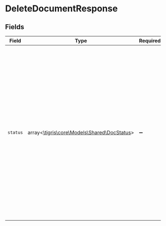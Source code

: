 # DeleteDocumentResponse


## Fields

| Field                                                                                                                                                                                                                                                                                              | Type                                                                                                                                                                                                                                                                                               | Required                                                                                                                                                                                                                                                                                           | Description                                                                                                                                                                                                                                                                                        |
| -------------------------------------------------------------------------------------------------------------------------------------------------------------------------------------------------------------------------------------------------------------------------------------------------- | -------------------------------------------------------------------------------------------------------------------------------------------------------------------------------------------------------------------------------------------------------------------------------------------------- | -------------------------------------------------------------------------------------------------------------------------------------------------------------------------------------------------------------------------------------------------------------------------------------------------- | -------------------------------------------------------------------------------------------------------------------------------------------------------------------------------------------------------------------------------------------------------------------------------------------------- |
| `status`                                                                                                                                                                                                                                                                                           | array<[\tigris\core\Models\Shared\DocStatus](../../Models/Shared/DocStatus.md)>                                                                                                                                                                                                                    | :heavy_minus_sign:                                                                                                                                                                                                                                                                                 | An array of statuses of all the documents received in the request. Order is same as it is received in the request. Each item of this array has an “id” and “error” key. Id is set as document id and error will be null in case of success, otherwise error is set with an error code and message. |